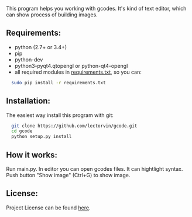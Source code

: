 This program helps you working with gcodes. It's kind of text editor, which can show process of building images.

## Requirements:
- python (2.7+ or 3.4+)
- pip
- python-dev
- python3-pyqt4.qtopengl or python-qt4-opengl
- all required modules in [requirements.txt](requirements.txt), so you can:
```bash
  sudo pip install -r requirements.txt
```

## Installation:
The easiest way install this program with git:
```bash
  git clone https://github.com/lectorvin/gcode.git
  cd gcode
  python setup.py install
```
## How it works:
  Run main.py. In editor you can open gcodes files. It can hightlight syntax.
  Push button "Show image" (Ctrl+G) to show image.
  
## License:
  Project License can be found [here](LICENSE.md).
